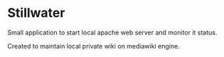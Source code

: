 # Stillwater
Small application to start local apache web server and monitor it status.

Created to maintain local private wiki on mediawiki engine.
